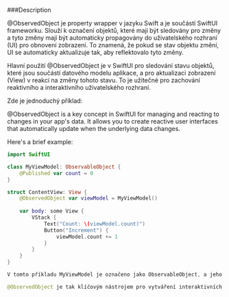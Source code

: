 ###Description

@ObservedObject je property wrapper v jazyku Swift a je součástí SwiftUI frameworku. Slouží k označení objektů, které mají být sledovány pro změny a tyto změny mají být automaticky propagovány do uživatelského rozhraní (UI) pro obnovení zobrazení. To znamená, že pokud se stav objektu změní, UI se automaticky aktualizuje tak, aby reflektovalo tyto změny.

Hlavní použití @ObservedObject je v SwiftUI pro sledování stavu objektů, které jsou součástí datového modelu aplikace, a pro aktualizaci zobrazení (View) v reakci na změny tohoto stavu. To je užitečné pro zachování reaktivního a interaktivního uživatelského rozhraní.

Zde je jednoduchý příklad:


@ObservedObject is a key concept in SwiftUI for managing and reacting to changes in your app's data. It allows you to create reactive user interfaces that automatically update when the underlying data changes.

Here's a brief example:

```swift
import SwiftUI

class MyViewModel: ObservableObject {
    @Published var count = 0
}

struct ContentView: View {
    @ObservedObject var viewModel = MyViewModel()
    
    var body: some View {
        VStack {
            Text("Count: \(viewModel.count)")
            Button("Increment") {
                viewModel.count += 1
            }
        }
    }
}

V tomto příkladu MyViewModel je označeno jako ObservableObject, a jeho vlastnost count je označena @Published. V ContentView je viewModel označeno jako @ObservedObject, což znamená, že se UI automaticky aktualizuje, když se změní count. Když uživatel stiskne tlačítko "Increment", zvýší se count, což vede k automatické aktualizaci zobrazeného textu.

@ObservedObject je tak klíčovým nástrojem pro vytváření interaktivních a reaktivních uživatelských rozhraní ve SwiftUI.
